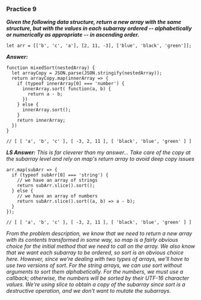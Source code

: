 ### Practice 9 ###
***Given the following data structure, return a new array with the same structure, but with the values in each subarray ordered -- alphabetically or numerically as appropriate -- in ascending order.***

```
let arr = [['b', 'c', 'a'], [2, 11, -3], ['blue', 'black', 'green']];
```

***Answer:***
```
function mixedSort(nestedArray) {
  let arrayCopy = JSON.parse(JSON.stringify(nestedArray));
  return arrayCopy.map(innerArray => {
    if (typeof innerArray[0] === 'number') {
      innerArray.sort( function(a, b) {
        return a - b;
      })
    } else {
      innerArray.sort();
    }
    return innerArray;
  })
}

// [ [ 'a', 'b', 'c' ], [ -3, 2, 11 ], [ 'black', 'blue', 'green' ] ]
```

***LS Answer:***
*This is far cleverer than my answer...*
*Take care of the copy at the subarray level and rely on map's return array to avoid deep copy issues*
```
arr.map(subArr => {
  if (typeof subArr[0] === 'string') {
    // we have an array of strings
    return subArr.slice().sort();
  } else {
    // we have an array of numbers
    return subArr.slice().sort((a, b) => a - b);
  }
});

// [ [ 'a', 'b', 'c' ], [ -3, 2, 11 ], [ 'black', 'blue', 'green' ] ]
```
*From the problem description, we know that we need to return a new array with its contents transformed in some way, so map is a fairly obvious choice for the initial method that we need to call on the array.*
*We also know that we want each subarray to be ordered, so sort is an obvious choice here. However, since we're dealing with two types of arrays, we'll have to use two versions of sort. For the string arrays, we can use sort without arguments to sort them alphabetically. For the numbers, we must use a callback; otherwise, the numbers will be sorted by their UTF-16 character values.*
*We're using slice to obtain a copy of the subarray since sort is a destructive operation, and we don't want to mutate the subarrays.*